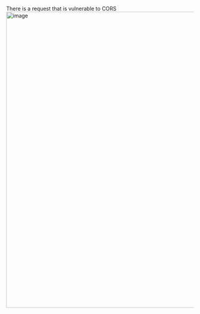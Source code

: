 There is a request that is vulnerable to CORS
<img width="1920" height="795" alt="image" src="https://github.com/user-attachments/assets/c1ba31a8-2426-417a-8f47-86e912aa6ff0" />

